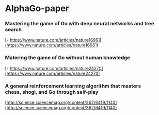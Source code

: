 # AlphaGo-paper

### Mastering the game of Go with deep neural networks and tree search
[- https://www.nature.com/articles/nature16961](https://www.nature.com/articles/nature16961)

### Matering the game of Go without human knowledge
[- https://www.nature.com/articles/nature24270](https://www.nature.com/articles/nature24270)

### A general reinforcement learning algorithm that masters chess, shogi, and Go through self-play
[http://science.sciencemag.org/content/362/6419/1140](http://science.sciencemag.org/content/362/6419/1140)